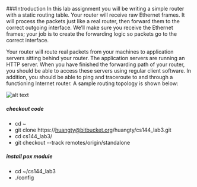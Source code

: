 ###Introduction
In this lab assignment you will be writing a simple router with a static routing table. Your router will receive raw Ethernet frames. It will process the packets just like a real router, then forward them to the correct outgoing interface. We’ll make sure you receive the Ethernet frames; your job is to create the forwarding logic so packets go to the correct interface.

Your router will route real packets from your machines to application servers sitting behind your router. The application servers are running an HTTP server. When you have finished the forwarding path of your router, you should be able to access these servers using regular client software. In addition, you should be able to ping and traceroute to and through a functioning Internet router. A sample routing topology is shown below:

![alt text](http://yuba.stanford.edu/~huangty/mininet/sr_topo.png "Topology for Simple Router")


##### checkout code
* cd ~
* git clone https://huangty@bitbucket.org/huangty/cs144_lab3.git
* cd cs144_lab3/
* git checkout --track remotes/origin/standalone

##### install pox module
* cd ~/cs144_lab3
* ./config

